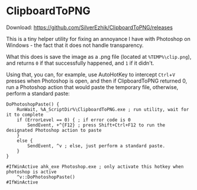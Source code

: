 # ClipboardToPNG

Download: https://github.com/SilverEzhik/ClipboardToPNG/releases

This is a tiny helper utility for fixing an annoyance I have with Photoshop on Windows - the fact that it does not handle transparency. 

What this does is save the image as a .png file (located at `%TEMP%\clip.png`), and returns `0` if that successfully happened, and `1` if it didn't.

Using that, you can, for example, use AutoHotKey to intercept `Ctrl`+`V` presses when Photoshop is open, and then if ClipboardToPNG returned 0, run a Photoshop action that would paste the temporary file, otherwise, perform a standard paste:

```ahk
DoPhotoshopPaste() {
    RunWait, %A_ScriptDir%\ClipboardToPNG.exe ; run utility, wait for it to complete
    if (ErrorLevel == 0) { ; if error code is 0
        SendEvent, +^{F12} ; press Shift+Ctrl+F12 to run the designated Photoshop action to paste
    }
    else { 
        SendEvent, ^v ; else, just perform a standard paste.
    }
}

#IfWinActive ahk_exe Photoshop.exe ; only activate this hotkey when photoshop is active
    ^v::DoPhotoshopPaste()
#IfWinActive
```
